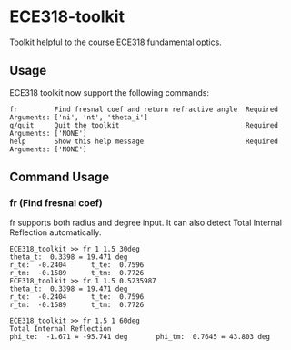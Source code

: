 # ECE318-toolkit

Toolkit helpful to the course ECE318 fundamental optics.

## Usage
ECE318 toolkit now support the following commands:
```
fr         Find fresnal coef and return refractive angle  Required Arguments: ['ni', 'nt', 'theta_i']
q/quit     Quit the toolkit                               Required Arguments: ['NONE']
help       Show this help message                         Required Arguments: ['NONE']
```

## Command Usage
### fr (Find fresnal coef)
fr supports both radius and degree input. It can also detect Total Internal Reflection automatically.
```
ECE318_toolkit >> fr 1 1.5 30deg
theta_t:  0.3398 = 19.471 deg
r_te:  -0.2404 		t_te:  0.7596
r_tm:  -0.1589 		t_tm:  0.7726
ECE318_toolkit >> fr 1 1.5 0.5235987
theta_t:  0.3398 = 19.471 deg
r_te:  -0.2404 		t_te:  0.7596
r_tm:  -0.1589 		t_tm:  0.7726

ECE318_toolkit >> fr 1.5 1 60deg
Total Internal Reflection
phi_te:  -1.671 = -95.741 deg		phi_tm:  0.7645 = 43.803 deg
```
